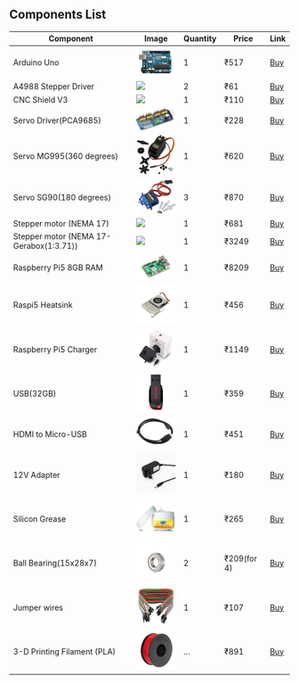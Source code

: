 ## Components List

| Component        | Image                                                         | Quantity | Price  | Link                        |
|------------------|---------------------------------------------------------------|----------|--------|-----------------------------|
| Arduino Uno      | <img src="img/Arduino.jpg" width="100"/>      | 1        | ₹517  | [Buy](https://robu.in/product/arduino-uno-r3/?gad_source=1&gad_campaignid=18585959909&gbraid=0AAAAADvLFWdifDW-vCo1YyXTOiR315_jm&gclid=Cj0KCQjw8vvABhCcARIsAOCfwwpufadllNR2fzowmdRxx7Wf_tD9_oap8Kn2mq4-SqGViBh7AFO5ZzoaAji_EALw_wcB) |
| A4988 Stepper Driver| <img src="img/A4988_Stepper_Driver.jpg" width="100"/>   | 2       | ₹61   | [Buy](https://robu.in/product/a4988-driver-stepper-motor-driver-standard-quality/?gad_source=1&gad_campaignid=21296336107&gbraid=0AAAAADvLFWfx__-du69hMxtahL-QTYjpN&gclid=Cj0KCQjw8vvABhCcARIsAOCfwwpFzFHO5BLvC96pTC1ZNwK5kBvWxieb025oreaEjfMBk1smROXPy90aAuvZEALw_wcB) |
| CNC Shield V3      | <img src="img/CNC_Shield_V3.jpg" width="100"/>   | 1        | ₹110    | [Buy](https://robu.in/product/cnc-shield-v3-engraving-machine-3d-printer-a4988-drv8825-driver-expansion-board/) |
| Servo Driver(PCA9685)      | <img src="img/servo_driver.jpg" width="100"/>   | 1        | ₹228    | [Buy](https://robu.in/product/16-channel-12-bit-pwmservo-driver-i2c-interface-pca9685-arduino-raspberry-pi/) |
| Servo MG995(360 degrees)      | <img src="img/Servo_MG995.jpg" width="100"/>   | 1        | ₹620    | [Buy](https://www.amazon.in/Robodo-TowerPro-MG995-Continuous-rotation/dp/B07DDKMM3J) |
| Servo SG90(180 degrees)      | <img src="img/Servo_SG90.jpg" width="100"/>   | 3        | ₹870    | [Buy](https://robu.in/product/towerpro-sg90-9g-mini-servo-9-gram/?gad_source=1&gad_campaignid=20381096599&gbraid=0AAAAADvLFWe8D2hZUdrVOb20GKfg_0N0v&gclid=Cj0KCQjw8vvABhCcARIsAOCfwwq2xxhqU_ddHARRTJo54_uFM9GnOP14N-mMfxedSE04gjY--EUu_q0aAh4lEALw_wcB) |
| Stepper motor (NEMA 17)      | <img src="img/base_stepper.jpg" width="100"/>   | 1        | ₹681    | [Buy](https://robu.in/product/nema17-pr42hs40-1204af-02-4-2kg-cm-stepper-motor-d-type-shaft/?gad_source=1&gad_campaignid=20381096599&gbraid=0AAAAADvLFWe8D2hZUdrVOb20GKfg_0N0v&gclid=Cj0KCQjw8vvABhCcARIsAOCfwwoUQXvoy6i4AtM7E0bOnejvIlfURa2c4DFRdv_w3wZgwG5liQ-UmWkaAjgJEALw_wcB) |
| Stepper motor (NEMA 17-Gerabox(1:3.71))      | <img src="img/shoulder_stepper.jpg" width="100"/>   | 1        | ₹3249    | [Buy](https://thinkrobotics.com/products/nema-17-planetary-gear-stepper-motor-100-1?variant=39604954693718) |
| Raspberry Pi5 8GB RAM      | <img src="img/raspi5.jpg" width="100"/>   | 1        | ₹8209    | [Buy](https://robu.in/product/raspberry-pi-5-model-8gb/?gad_source=1&gad_campaignid=19974686076&gbraid=0AAAAADvLFWeODXif9jp3d7qjfFhntRHVj&gclid=Cj0KCQjw8vvABhCcARIsAOCfwwo_eoiTIEDr_l0LMOdnhp_3kcImBVqOTrK6_yEASA2j76FIRthV27EaAvSIEALw_wcB) |
| Raspi5 Heatsink      | <img src="img/heatsink.jpg" width="100"/>   | 1        | ₹456    | [Buy](https://robu.in/product/official-raspberry-pi-5-active-cooler/?gad_source=1&gad_campaignid=18585959909&gbraid=0AAAAADvLFWdifDW-vCo1YyXTOiR315_jm&gclid=Cj0KCQjw8vvABhCcARIsAOCfwwqbBHAXWjZ-5UVX6d3hhlAwI2cSRmjSOJOZp3Q7eHgle6YkNDl8H2saAnv8EALw_wcB) |
| Raspberry Pi5 Charger      | <img src="img/raspi5_charger.jpg" width="100"/>   | 1        | ₹1149    | [Buy](https://robu.in/product/official-27w-usb-c-pd-power-supply-for-raspberry-pi-5-black/?gad_source=1&gad_campaignid=19974686076&gbraid=0AAAAADvLFWeODXif9jp3d7qjfFhntRHVj&gclid=Cj0KCQjw8vvABhCcARIsAOCfwwpdHWS4pAsAyvCtkpw_Pw6kr4CUMfhMquuvr90RgyXMspWxZ_uGm-gaAhfbEALw_wcB) |
| USB(32GB)      | <img src="img/usb.jpg" width="100"/>   | 1        | ₹359    | [Buy](https://www.amazon.in/SanDisk-Cruzer-Blade-Flash-Drive/dp/B005FYNT3G/ref=asc_df_B005FYNT3G?mcid=355bfdf2570033d6aa14bdf9a3f3a0d5&tag=googleshopdes-21&linkCode=df0&hvadid=709855510221&hvpos=&hvnetw=g&hvrand=4030718409593658803&hvpone=&hvptwo=&hvqmt=&hvdev=c&hvdvcmdl=&hvlocint=&hvlocphy=9062235&hvtargid=pla-309497950482&gad_source=1&th=1) |
| HDMI to Micro-USB      | <img src="img/hdmi_cable.jpg" width="100"/>   | 1        | ₹451    | [Buy](https://www.flipkart.com/darahs-micro-usb-cable-1-4-m-high-speed-hdmi-not-micro-usb-ethernet-1-4-meter/p/itm2af90483b95cd?pid=ACCH8WK2C6GPFHPT&lid=LSTACCH8WK2C6GPFHPTPF46LB&marketplace=FLIPKART&cmpid=content_data-cable_8965229628_gmc) |
| 12V Adapter      | <img src="img/12V_adapter.jpg" width="100"/>   | 1        | ₹180   | [Buy](https://robocraze.com/products/12-volt-2-amp-power-adapter-ac-to-dc?variant=43483624145120&country=IN&currency=INR&utm_medium=product_sync&utm_source=google&utm_content=sag_organic&utm_campaign=sag_organic&utm_source=google&utm_medium=cpc&utm_campaign=BL+%7C+Pmax+%7C+Feed+Only+%7C+All+Products+%7C+Top+5+Cities+%7C22%2F06&utm_source=googleads&utm_medium=ppc&utm_campaign=21400046529&utm_content=_&utm_term=&campaignid=21400046529&adgroupid=&campaign=21400046529&gad_source=1&gad_campaignid=21406494659&gbraid=0AAAAADgHQvZZ5hLFKCYFsN7-g3Xu0ait6&gclid=Cj0KCQjw8vvABhCcARIsAOCfwwrHhDC50rm9-bnJc1gBPmJtAgisGL677BuAfr4AySYDaYvKH_QqTmQaArA8EALw_wcB) |
| Silicon Grease      | <img src="img/silicon_grease.jpg" width="100"/>   | 1        | ₹265    | [Buy](https://www.amazon.in/TetraClean-Dielectric-Automotive-Electricals-Electrical/dp/B08R3NXT3B) |
| Ball Bearing(15x28x7)     | <img src="img/ball_bearing.jpg" width="100"/>   | 2        | ₹209(for 4)    | [Buy](https://robu.in/product/6902zz-bearing-15x28x7-shielded-miniature-ball-bearings-4pcs/?gad_source=1&gad_campaignid=18585959909&gbraid=0AAAAADvLFWdifDW-vCo1YyXTOiR315_jm&gclid=Cj0KCQjw8vvABhCcARIsAOCfwwqwbchIJb-ejdIK8ppoEzi6-CcwdPh7R3XGlWU-JktkVk7pnJ9WNU8aApOrEALw_wcB) |
| Jumper wires     | <img src="img/Jumper_wires.jpg" width="100"/>   | 1        | ₹107    | [Buy](https://robu.in/product/male-to-female-jumper-wires-40-pin-40cm/?gad_source=1&gad_campaignid=17427802559&gbraid=0AAAAADvLFWdKO5luR2DkmBhzkGqHsdDpS&gclid=Cj0KCQjw8vvABhCcARIsAOCfwwoP7KEKGU9FylyKNH6JzIOapXAZMQqG9aN4ukFvPil6ebll_9GOXwoaAitIEALw_wcB) |
| 3-D Printing Filament (PLA)     | <img src="img/pla.jpg" width="100"/>   | ...        | ₹891    | [Buy](https://robu.in/product/pro-range-pla-filament-1-75mm-1-kg-spool-black/?gad_source=1&gad_campaignid=17419548856&gbraid=0AAAAADvLFWcPXKzjgV9LFbzD3kZ8wJC6E&gclid=Cj0KCQjw8vvABhCcARIsAOCfwwqJ4NX6hAF9TMz7cfesOoE00aQmlbCcTtz8JjoXsRGGJfjHq2QIvt0aAuTFEALw_wcB) |











